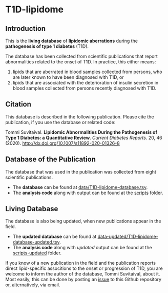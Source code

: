 # T1D-lipidome

## Introduction

This is the **living database** of **lipidomic aberrations** during the **pathogenesis of type 1 diabetes** (T1D).

The database has been collected from scientific publications that report abnormalities related to the onset of T1D. In practice, this either means:

1. lipids that are aberrated in blood samples collected from persons, who are later known to have been diagnosed with T1D, or 
1. lipids that are associated with the deterioration of insulin secretion in blood samples collected from persons recently diagnosed with T1D.

## Citation

This database is described in the following publication. Please cite the publication, if you use the database or related code:

Tommi Suvitaival. **Lipidomic Abnormalities During the Pathogenesis of Type 1 Diabetes: a Quantitative Review**. *Current Diabetes Reports*. 20, 46 (2020). http://dx.doi.org/10.1007/s11892-020-01326-8

## Database of the Publication

The database that was used in the publication was collected from eight scientific publications.

* The **database** can be found at [data/T1D-lipidome-database.tsv](data/T1D-lipidome-database.tsv).
* The **analysis code** along with output can be found at the [scripts](scripts) folder.

## Living Database

The database is also being updated, when new publications appear in the field.

* The **updated database** can be found at [data-updated/T1D-lipidome-database-updated.tsv](data-updated/T1D-lipidome-database-updated.tsv).
* The **analysis code** along with *updated* output can be found at the [scripts-updated](scripts-updated) folder.

If you know of a new publication in the field and the publication reports direct lipid-specific associtions to the onset or progression of T1D, you are welcome to inform the author of the database, Tommi Suvitaival, about it. Most easily, this can be done by posting an [issue](https://github.com/tommi-s/T1D-lipidome/issues) to this Github repository or, alternatively, via email.
